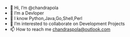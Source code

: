 - 👋 Hi, I’m @chandrapola
- 👀 I’m a Devloper
- 🌱 I know Python,Java,Go,Shell,Perl
- 💞️ I’m interested to collaborate on Development Projects
- 📫 How to reach me chandraspola@outlook.com

<!---
chandrapola/chandrapola is a ✨ special ✨ repository because its `README.md` (this file) appears on your GitHub profile.
You can click the Preview link to take a look at your changes.
--->
